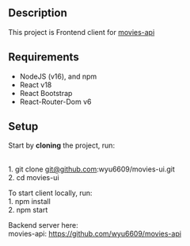 ## Description

This project is Frontend client for <a href="https://github.com/wyu6609/movies-api" target="_blank">movies-api</a>

## Requirements

- NodeJS (v16), and npm
- React v18
- React Bootstrap
- React-Router-Dom v6

## Setup

Start by **cloning** the project, run:

</br> 1. git clone git@github.com:wyu6609/movies-ui.git
</br> 2. cd movies-ui

To start client locally, run:
</br> 1. npm install
</br> 2. npm start

Backend server here:
</br>movies-api: https://github.com/wyu6609/movies-api
